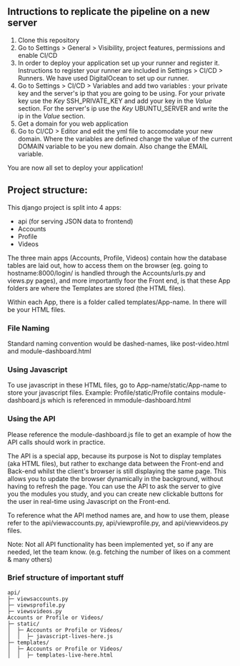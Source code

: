 ## Intructions to replicate the pipeline on a new server
1. Clone this repository
2. Go to Settings > General > Visibility, project features, permissions and enable CI/CD 
3. In order to deploy your application set up your runner and register it. Instructions to register your runner are included in Settings > CI/CD > Runners. We have used DigitalOcean to set up our runner. 
4. Go to Settings > CI/CD > Variables and add two variables : your private key and the server's ip that you are going to be using. For your private key use the _Key_ SSH_PRIVATE_KEY and add your key in the _Value_ section. For the server's ip use the _Key_ UBUNTU_SERVER and write the ip in the _Value_ section. 
5. Get a domain for you web application
6. Go to CI/CD > Editor and edit the yml file to accomodate your new domain. Where the variables are defined change the value of the current DOMAIN variable to be you new domain. Also change the EMAIL variable.

You are now all set to deploy your application!


## Project structure:
This django project is split into 4 apps:

- api (for serving JSON data to frontend)
- Accounts
- Profile
- Videos

The three main apps (Accounts, Profile, Videos) contain how the database tables are laid out, how to access them on the browser (eg. going to hostname:8000/login/ is handled through the Accounts/urls.py and views.py pages), and more importantly foor the Front end, is that these App folders are where the Templates are stored (the HTML files).

Within each App, there is a folder called templates/App-name. 
In there will be your HTML files.

### File Naming
Standard naming convention would be dashed-names, like post-video.html and module-dashboard.html

### Using Javascript
To use javascript in these HTML files, go to App-name/static/App-name to store your javascript files. Example: Profile/static/Profile contains module-dashboard.js which is referenced in mmodule-dashboard.html

### Using the API
Please reference the module-dashboard.js file to get an example of how the API calls should work in practice.

The API is a special app, because its purpose is Not to display templates (aka HTML files), but rather to exchange data between the Front-end and Back-end whilst the client's browser is still displaying the same page. This allows you to update the browser dynamically in the background, without having to refresh the page. You can use the API to ask the server to give you the modules you study, and you can create new clickable buttons for the user in real-time using Javascript on the Front-end.

To reference what the API method names are, and how to use them, please refer to the api/viewaccounts.py, api/viewprofile.py, and api/viewvideos.py files.

Note: Not all API functionality has been implemented yet, so if any are needed, let the team know. (e.g. fetching the number of likes on a comment & many others)

### Brief structure of important stuff
```
api/
├─ viewsaccounts.py
├─ viewsprofile.py
├─ viewsvideos.py
Accounts or Profile or Videos/
├─ static/
│  ├─ Accounts or Profile or Videos/
│  │  ├─ javascript-lives-here.js
├─ templates/
│  ├─ Accounts or Profile or Videos/
│  │  ├─ templates-live-here.html
```
